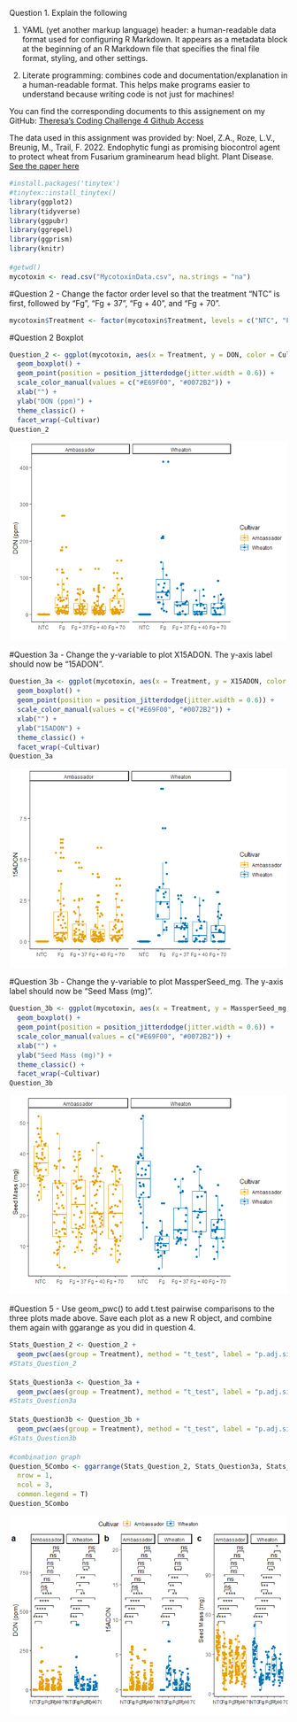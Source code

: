 Question 1. Explain the following

1.  YAML (yet another markup language) header: a human-readable data
    format used for configuring R Markdown. It appears as a metadata
    block at the beginning of an R Markdown file that specifies the
    final file format, styling, and other settings.

2.  Literate programming: combines code and documentation/explanation in
    a human-readable format. This helps make programs easier to
    understand because writing code is not just for machines!

You can find the corresponding documents to this assignement on my
GitHub: [Theresa’s Coding Challenge 4 Github
Access](https://github.com/taq-poly/CodingChallenge4.git)

The data used in this assignment was provided by: Noel, Z.A., Roze,
L.V., Breunig, M., Trail, F. 2022. Endophytic fungi as promising
biocontrol agent to protect wheat from Fusarium graminearum head blight.
Plant Disease. [See the paper
here](https://doi.org/10.1094/PDIS-06-21-1253-RE)

``` r
#install.packages('tinytex')
#tinytex::install_tinytex()
library(ggplot2)
library(tidyverse)
library(ggpubr)
library(ggrepel)
library(ggprism)
library(knitr)

#getwd()
mycotoxin <- read.csv("MycotoxinData.csv", na.strings = "na")
```

\#Question 2 - Change the factor order level so that the treatment “NTC”
is first, followed by “Fg”, “Fg + 37”, “Fg + 40”, and “Fg + 70”.

``` r
mycotoxin$Treatment <- factor(mycotoxin$Treatment, levels = c("NTC", "Fg", "Fg + 37", "Fg + 40", "Fg + 70"), ordered = TRUE)
```

\#Question 2 Boxplot

``` r
Question_2 <- ggplot(mycotoxin, aes(x = Treatment, y = DON, color = Cultivar)) +
  geom_boxplot() +
  geom_point(position = position_jitterdodge(jitter.width = 0.6)) +
  scale_color_manual(values = c("#E69F00", "#0072B2")) +
  xlab("") +
  ylab("DON (ppm)") +
  theme_classic() +
  facet_wrap(~Cultivar)
Question_2
```

![](CodingChallenge4_files/figure-gfm/Boxplot_DON-1.png)<!-- -->

\#Question 3a - Change the y-variable to plot X15ADON. The y-axis label
should now be “15ADON”.

``` r
Question_3a <- ggplot(mycotoxin, aes(x = Treatment, y = X15ADON, color = Cultivar)) +
  geom_boxplot() +
  geom_point(position = position_jitterdodge(jitter.width = 0.6)) +
  scale_color_manual(values = c("#E69F00", "#0072B2")) +
  xlab("") +
  ylab("15ADON") +
  theme_classic() +
  facet_wrap(~Cultivar)
Question_3a
```

![](CodingChallenge4_files/figure-gfm/Boxplot_X15ADON-1.png)<!-- -->

\#Question 3b - Change the y-variable to plot MassperSeed_mg. The y-axis
label should now be “Seed Mass (mg)”.

``` r
Question_3b <- ggplot(mycotoxin, aes(x = Treatment, y = MassperSeed_mg, color = Cultivar)) +
  geom_boxplot() +
  geom_point(position = position_jitterdodge(jitter.width = 0.6)) +
  scale_color_manual(values = c("#E69F00", "#0072B2")) +
  xlab("") +
  ylab("Seed Mass (mg)") +
  theme_classic() +
  facet_wrap(~Cultivar)
Question_3b
```

![](CodingChallenge4_files/figure-gfm/Boxplot_MassperSeed-1.png)<!-- -->

\#Question 5 - Use geom_pwc() to add t.test pairwise comparisons to the
three plots made above. Save each plot as a new R object, and combine
them again with ggarange as you did in question 4.

``` r
Stats_Question_2 <- Question_2 +
  geom_pwc(aes(group = Treatment), method = "t_test", label = "p.adj.signif")
#Stats_Question_2

Stats_Question3a <- Question_3a +
  geom_pwc(aes(group = Treatment), method = "t_test", label = "p.adj.signif")
#Stats_Question3a
  
Stats_Question3b <- Question_3b +
  geom_pwc(aes(group = Treatment), method = "t_test", label = "p.adj.signif")
#Stats_Question3b

#combination graph
Question_5Combo <- ggarrange(Stats_Question_2, Stats_Question3a, Stats_Question3b, labels = "auto",
  nrow = 1,
  ncol = 3, 
  common.legend = T)
Question_5Combo
```

![](CodingChallenge4_files/figure-gfm/Combined-1.png)<!-- -->
